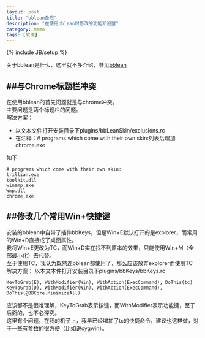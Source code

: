 ```yaml
---
layout: post
title: "bblean备忘"
description: "在使用bblean时修改的功能和设置"
category: memo
tags: [软件]
---
```

{% include JB/setup %}

关于bblean是什么，这里就不多介绍，参见[bblean](http://bb4win.sourceforge.net/bblean/)  

##与Chrome标题栏冲突
---

在使用bblean的首先问题就是与chrome冲突。  
主要问题是两个标题栏的问题。  
解决方案：

* 以文本文件打开安装目录下plugins/bbLeanSkin/exclusions.rc
* 在注释：# programs which come with their own skin:列表后增加chrome.exe

如下：

    # programs which come with their own skin:
    trillian.exe
    toolkit.dll
    winamp.exe
    Wmp.dll
    chrome.exe

##修改几个常用Win+快捷键
---

安装的bblean中自带了插件bbKeys，但是Win+E默认打开的是explorer，而常用的Win+D直接成了桌面属性。  
我将Win+E更改为TC，而Win+D实在找不到原本的效果，只能使用Win+M（全部最小化）去代替。  
至于使用TC，我认为既然连bblean都使用了，那么应该放弃explorer而使用TC  
解决方案：
以本文本件打开安装目录下plugins/bbKeys/bbKeys.rc

    KeyToGrab(E), WithModifier(Win), WithAction(ExecCommand), DoThis(tc)
    KeyToGrab(D), WithModifier(Win), WithAction(ExecCommand), DoThis(@BBCore.MinimizeAll)

应该都不是很难理解，KeyToGrab表示按键，而WithModifier表示功能键，至于后面的，也不必深究。  
这里有个问题，在我的机子上，我早已经增加了tc的快捷命令，建议也这样做，对于一些有参数的很方便（比如说cygwin）。  
